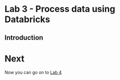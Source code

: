 # Lab 3 - Process data using Databricks

## Introduction

# Next

Now you can go on to [Lab 4](../Lab4/Lab4.md)